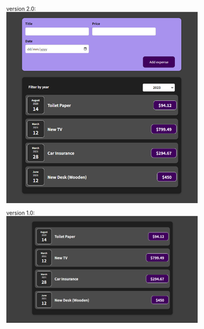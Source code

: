 version 2.0:
![Expenses screenshot 2nd](/expenses-app/public/screenshots/ExpensesInterface2.png)

version 1.0:
![Expenses screenshot 1st](/expenses-app/public/screenshots/ExpensesInterface.png)